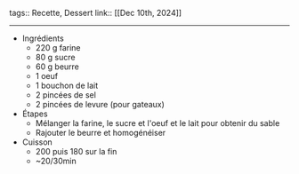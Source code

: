 tags:: Recette, Dessert
link::
[[Dec 10th, 2024]]
***

- Ingrédients
	- 220 g farine
	- 80 g sucre
	- 60 g beurre
	- 1 oeuf
	- 1 bouchon de lait
	- 2 pincées de sel
	- 2 pincées de levure (pour gateaux)
- Étapes
	- Mélanger la farine, le sucre et l'oeuf et le lait pour obtenir du sable
	- Rajouter le beurre et homogénéiser
- Cuisson
	- 200 puis 180 sur la fin
	- ~20/30min